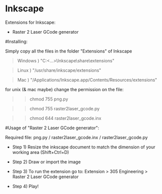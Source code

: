 # Inkscape
Extensions for Inkscape:

 - Raster 2 Laser GCode generator

#Installing:

Simply copy all the files in the folder "Extensions" of Inkscape

>Windows ) "C:\<...>\Inkscape\share\extensions"

>Linux ) "/usr/share/inkscape/extensions"

>Mac ) "/Applications/Inkscape.app/Contents/Resources/extensions"


for unix (& mac maybe) change the permission on the file:
>>chmod 755 png.py

>>chmod 755 raster2laser_gcode.py

>>chmod 644 raster2laser_gcode.inx



#Usage of "Raster 2 Laser GCode generator":

Required file: png.py / raster2laser_gcode.inx / raster2laser_gcode.py

- Step 1) Resize the inkscape document to match the dimension of your working area (Shift+Ctrl+D)

- Step 2) Draw or import the image

- Step 3) To run the extension go to: Extension > 305 Engineering > Raster 2 Laser GCode generator

- Step 4) Play!
